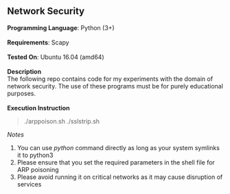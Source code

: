 ## Network Security<br>
**Programming Language**: Python (3+)<br><br>
**Requirements**: Scapy<br><br>
**Tested On**: Ubuntu 16.04 (amd64)<br><br>
**Description** <br>The following repo contains code for my experiments with the domain of network security. The use of these programs must be for purely educational purposes.<br><br>
**Execution Instruction**
>./arppoison.sh
>./sslstrip.sh

*Notes*
 1. You can use *python* command directly as long as your system symlinks it to python3
 2. Please ensure that you set the required parameters in the shell file for ARP poisoning
 3. Please avoid running it on critical networks as it may cause disruption of services
